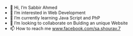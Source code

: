 - 👋 Hi, I’m Sabbir Ahmed
- 👀 I’m interested in Web Development
- 🌱 I’m currently learning Java Script and PhP
- 💞️ I’m looking to collaborate on Bulding an unique Website
- 📫 How to reach me www.facebook.com/sa.shourav.7

<!---
SAshourav/SAshourav is a ✨ special ✨ repository because its `README.md` (this file) appears on your GitHub profile.
You can click the Preview link to take a look at your changes.
--->
